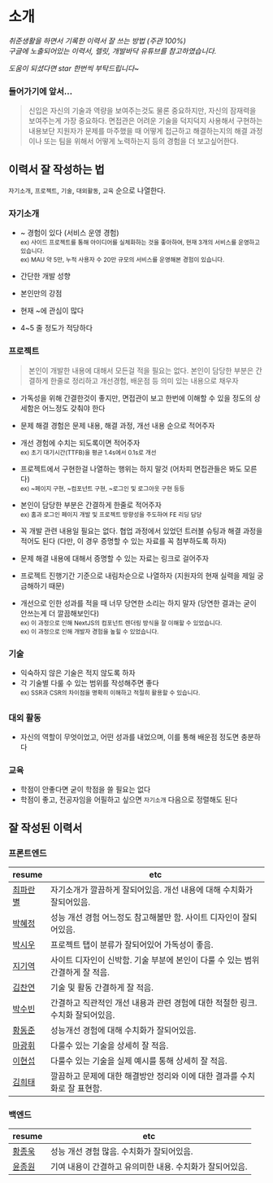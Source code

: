 # 소개

_취준생활을 하면서 기록한 이력서 잘 쓰는 방법 (주관 100%)_     
_구글에 노출되어있는 이력서, 렐릿, 개발바닥 유튜브를 참고하였습니다._  

_도움이 되셨다면 star 한번씩 부탁드립니다~_

### 들어가기에 앞서...

> 신입은 자신의 기술과 역량을 보여주는것도 물론 중요하지만, 자신의 잠재력을 보여주는게 가장 중요하다. 면접관은 어려운 기술을 덕지덕지 사용해서 구현하는 내용보단 지원자가 문제를 마주했을 때 어떻게 접근하고 해결하는지의 해결 과정이나 또는 팀을 위해서 어떻게 노력하는지 등의 경험을 더 보고싶어한다.
> 

## 이력서 잘 작성하는 법

`자기소개`, `프로젝트`, `기술`, `대외활동`, `교육` 순으로 나열한다.

### 자기소개
- ~ 경험이 있다 (서비스 운영 경험)  
<sup>ex) 사이드 프로젝트를 통해 아이디어를 실체화하는 것을 좋아하여, 현재 3개의 서비스를 운영하고 있습니다.</sup>  
<sup>ex) MAU 약 5만, 누적 사용자 수 20만 규모의 서비스를 운영해본 경험이 있습니다.</sup>  

- 간단한 개발 성향
- 본인만의 강점
- 현재 ~에 관심이 많다
- 4~5 줄 정도가 적당하다

### 프로젝트
> 본인이 개발한 내용에 대해서 모든걸 적을 필요는 없다. 본인이 담당한 부분은 간결하게 한줄로 정리하고 개선경험, 배운점 등 의미 있는 내용으로 채우자  

- 가독성을 위해 간결한것이 좋지만, 면접관이 보고 한번에 이해할 수 있을 정도의 상세함은 어느정도 갖춰야 한다

- 문제 해결 경험은 문제 내용, 해결 과정, 개선 내용 순으로 적어주자
- 개선 경험에 수치는 되도록이면 적어주자  
<sup>ex) 초기 대기시간(TTFB)을 평균 1.4s에서 0.1s로 개선</sup>
- 프로젝트에서 구현한걸 나열하는 행위는 하지 말것 (어차피 면접관들은 봐도 모른다)  
<sup>ex) ~페이지 구현, ~컴포넌트 구현, ~로그인 및 로그아웃 구현 등등</sup>  

- 본인이 담당한 부분은 간결하게 한줄로 적어주자  
<sup>ex) 홈과 로그인 페이지 개발 및 프로젝트 방향성을 주도하여 FE 리딩 담당</sup>  

- 꼭 개발 관련 내용일 필요는 없다. 협업 과정에서 있었던 트러블 슈팅과 해결 과정을 적어도 된다 (다만, 이 경우 증명할 수 있는 자료를 꼭 첨부하도록 하자)  

- 문제 해결 내용에 대해서 증명할 수 있는 자료는 링크로 걸어주자  

- 프로젝트 진행기간 기준으로 내림차순으로 나열하자 (지원자의 현재 실력을 제일 궁금해하기 때문)  
 
- 개선으로 인한 성과를 적을 때 너무 당연한 소리는 하지 말자 (당연한 결과는 굳이 안쓰는게 더 깔끔해보인다)  
<sup>ex) 이 과정으로 인해 NextJS의 컴포넌트 렌더링 방식을 잘 이해할 수 있었습니다.</sup>  
<sup>ex) 이 과정으로 인해 개발자 경험을 높힐 수 있었습니다.</sup>  



### 기술
- 익숙하지 않은 기술은 적지 않도록 하자
- 각 기술별 다룰 수 있는 범위를 작성해주면 좋다  
<sup>ex) SSR과 CSR의 차이점을 명확히 이해하고 적절히 활용할 수 있습니다.</sup>  

### 대외 활동
- 자신의 역할이 무엇이었고, 어떤 성과를 내었으며, 이를 통해 배운점 정도면 충분하다

### 교육
- 학점이 안좋다면 굳이 학점을 쓸 필요는 없다
- 학점이 좋고, 전공자임을 어필하고 싶으면 `자기소개` 다음으로 정렬해도 된다

## 잘 작성된 이력서

### 프론트엔드

| resume | etc |
| ------------- | ------------- |
| [최파란별](https://www.rallit.com/hub/resumes/239826/%EC%B5%9C%ED%8C%8C%EB%9E%80%EB%B3%84?isExpanded=true) | 자기소개가 깔끔하게 잘되어있음. 개선 내용에 대해 수치화가 잘되어있음. |
| [박혜정](https://evalog.vercel.app/resume) | 성능 개선 경험 어느정도 참고해볼만 함. 사이트 디자인이 잘되어있음. |
| [박시우](https://shiwoo.dev/resume) | 프로젝트 탭이 분류가 잘되어있어 가독성이 좋음. |
| [지기역](https://jigi-scripts.vercel.app/resume) | 사이트 디자인이 신박함. 기술 부분에 본인이 다룰 수 있는 범위 간결하게 잘 적음. |
| [김찬연](https://resume.chayeoi.site/) | 기술 및 활동 간결하게 잘 적음. |
| [박수빈](https://www.rallit.com/hub/resumes/15901/%EB%B0%95%EC%88%98%EB%B9%88?isExpanded=true) | 간결하고 직관적인 개선 내용과 관련 경험에 대한 적절한 링크. 수치화 잘되어있음. |
| [황동준](https://www.rallit.com/hub/resumes/1170864/%ED%99%A9%EB%8F%99%EC%A4%80?isExpanded=true) | 성능개선 경험에 대해 수치화가 잘되어있음. |
| [마광휘](https://vallista.kr/resume/) | 다룰수 있는 기술을 상세히 잘 적음. |
| [이현섭](https://hyunseob.github.io/resume/) | 다룰수 있는 기술을 실제 예시를 통해 상세히 잘 적음. |
| [김희태](https://www.heetae.dev/resume/) | 깔끔하고 문제에 대한 해결방안 정리와 이에 대한 결과를 수치화로 잘 표현함.|


### 백엔드

| resume | etc |
| ------------- | ------------- |
| [황종욱](https://www.rallit.com/hub/resumes/37400/%ED%99%A9%EC%A2%85%EC%9A%B1?isExpanded=true) | 성능 개선 경험 많음. 수치화가 잘되어있음.  |
| [윤종원](https://www.rallit.com/hub/resumes/49292/%EC%9C%A4%EC%A2%85%EC%9B%90?isExpanded=true) | 기여 내용이 간결하고 유의미한 내용. 수치화가 잘되어있음. |
